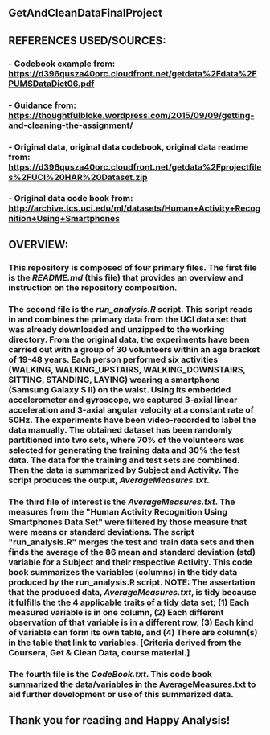 ## GetAndCleanDataFinalProject

## REFERENCES USED/SOURCES:
### - Codebook example from: https://d396qusza40orc.cloudfront.net/getdata%2Fdata%2FPUMSDataDict06.pdf
### - Guidance from: https://thoughtfulbloke.wordpress.com/2015/09/09/getting-and-cleaning-the-assignment/
### - Original data, original data codebook, original data readme from: https://d396qusza40orc.cloudfront.net/getdata%2Fprojectfiles%2FUCI%20HAR%20Dataset.zip
### - Original data code book from: http://archive.ics.uci.edu/ml/datasets/Human+Activity+Recognition+Using+Smartphones

## OVERVIEW:

###     This repository is composed of four primary files.  The first file is the **_README.md_** (this file) that provides an overview and instruction on the repository composition.  

###     The second file is the **_run_analysis.R_** script.  This script reads in and combines the primary data from the UCI data set that was already downloaded and unzipped to the working directory.  From the original data, the experiments have been carried out with a group of 30 volunteers within an age bracket of 19-48 years. Each person performed six activities (WALKING, WALKING_UPSTAIRS, WALKING_DOWNSTAIRS, SITTING, STANDING, LAYING) wearing a smartphone (Samsung Galaxy S II) on the waist. Using its embedded accelerometer and gyroscope, we captured 3-axial linear acceleration and 3-axial angular velocity at a constant rate of 50Hz. The experiments have been video-recorded to label the data manually. The obtained dataset has been randomly partitioned into two sets, where 70% of the volunteers was selected for generating the training data and 30% the test data. The data for the training and test sets are combined.  Then the data is summarized by Subject and Activity.  The script produces the output, **_AverageMeasures.txt_**.

###     The third file of interest is the **_AverageMeasures.txt_**.  The measures from the "Human Activity Recognition Using Smartphones Data Set" were filtered by those measure that were means or standard deviations.  The script "run_analysis.R" merges the test and train data sets and then finds the average of the 86 mean and standard deviation (std) variable for a Subject and their respective Activity. This code book summarizes the variables (columns) in the tidy data produced by the run_analysis.R script.  NOTE:  The assertation that the produced data, **_AverageMeasures.txt_**, is tidy because it fulfills the the 4 applicable traits of a tidy data set; (1) Each measured variable is in one column, (2) Each different observation of that variable is in a different row, (3) Each kind of variable can form its own table, and (4) There are column(s) in the table that link to variables. [Criteria derived from the Coursera, Get & Clean Data, course material.]

###     The fourth file is the **_CodeBook.txt_**.  This code book summarized the data/variables in the AverageMeasures.txt to aid further development or use of this summarized data.

## **Thank you for reading and Happy Analysis!**
